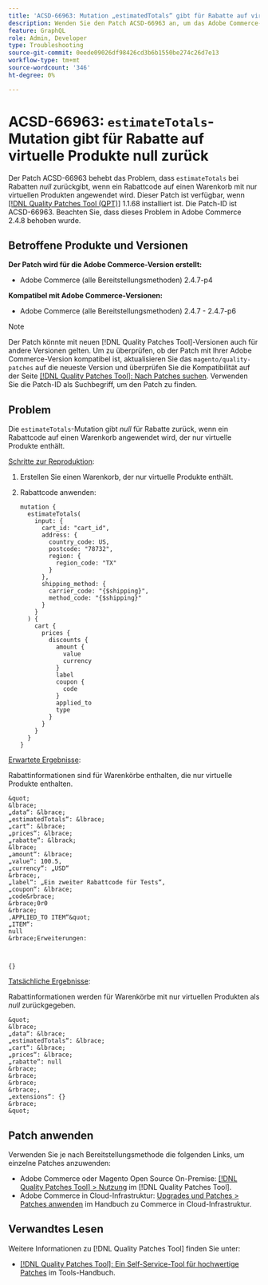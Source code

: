 ```yaml
---
title: 'ACSD-66963: Mutation „estimatedTotals“ gibt für Rabatte auf virtuelle Produkte null zurück'
description: Wenden Sie den Patch ACSD-66963 an, um das Adobe Commerce-Problem zu beheben, bei dem „estimatedTotals“ bei Rabatten *null* zurückgibt, wenn ein Rabattcode auf einen Warenkorb mit nur virtuellen Produkten angewendet wird.
feature: GraphQL
role: Admin, Developer
type: Troubleshooting
source-git-commit: 0eede09026df98426cd3b6b1550be274c26d7e13
workflow-type: tm+mt
source-wordcount: '346'
ht-degree: 0%

---
```



# ACSD-66963: `estimateTotals`-Mutation gibt für Rabatte auf virtuelle Produkte null zurück

Der Patch ACSD-66963 behebt das Problem, dass `estimateTotals` bei Rabatten *null* zurückgibt, wenn ein Rabattcode auf einen Warenkorb mit nur virtuellen Produkten angewendet wird. Dieser Patch ist verfügbar, wenn [[!DNL Quality Patches Tool (QPT)]](/help/tools/quality-patches-tool/quality-patches-tool-to-self-serve-quality-patches.md) 1.1.68 installiert ist. Die Patch-ID ist ACSD-66963. Beachten Sie, dass dieses Problem in Adobe Commerce 2.4.8 behoben wurde.

## Betroffene Produkte und Versionen

**Der Patch wird für die Adobe Commerce-Version erstellt:**

* Adobe Commerce (alle Bereitstellungsmethoden) 2.4.7-p4

**Kompatibel mit Adobe Commerce-Versionen:**

* Adobe Commerce (alle Bereitstellungsmethoden) 2.4.7 - 2.4.7-p6

>[!NOTE]
>
>Der Patch könnte mit neuen [!DNL Quality Patches Tool]-Versionen auch für andere Versionen gelten. Um zu überprüfen, ob der Patch mit Ihrer Adobe Commerce-Version kompatibel ist, aktualisieren Sie das `magento/quality-patches` auf die neueste Version und überprüfen Sie die Kompatibilität auf der Seite [[!DNL Quality Patches Tool]: Nach Patches suchen](https://experienceleague.adobe.com/tools/commerce-quality-patches/index.html). Verwenden Sie die Patch-ID als Suchbegriff, um den Patch zu finden.

## Problem

Die `estimateTotals`-Mutation gibt *null* für Rabatte zurück, wenn ein Rabattcode auf einen Warenkorb angewendet wird, der nur virtuelle Produkte enthält.

<u>Schritte zur Reproduktion</u>:

1. Erstellen Sie einen Warenkorb, der nur virtuelle Produkte enthält.
1. Rabattcode anwenden:

   ```
   mutation {
     estimateTotals(
       input: {
         cart_id: "cart_id",
         address: {
           country_code: US,
           postcode: "78732",
           region: {
             region_code: "TX"
           }
         },
         shipping_method: {
           carrier_code: "{$shipping}",
           method_code: "{$shipping}"
         }
       }
     ) {
       cart {
         prices {
           discounts {
             amount {
               value
               currency
             }
             label
             coupon {
               code
             }
             applied_to
             type
           }
         }
       }
     }
   }
   ```

<u>Erwartete Ergebnisse</u>:

Rabattinformationen sind für Warenkörbe enthalten, die nur virtuelle Produkte enthalten.

    &quot;
    &lbrace;
    „data“: &lbrace;
    „estimatedTotals“: &lbrace;
    „cart“: &lbrace;
    „prices“: &lbrace;
    „rabatte“: &lbrack;
    &lbrace;
    „amount“: &lbrace;
    „value“: 100.5,
    „currency“: „USD“
    &rbrace;,
    „label“: „Ein zweiter Rabattcode für Tests“,
    „coupon“: &lbrace;
    „code&rbrace;
    &rbrace;0r0
    &rbrace;
    ,APPLIED_TO ITEM“&quot;
    „ITEM“: 
    null
    &rbrace;Erweiterungen: 
    
     
     
    {} 
     
     

<u>Tatsächliche Ergebnisse</u>:

Rabattinformationen werden für Warenkörbe mit nur virtuellen Produkten als *null* zurückgegeben.

    &quot;
    &lbrace;
    „data“: &lbrace;
    „estimatedTotals“: &lbrace;
    „cart“: &lbrace;
    „prices“: &lbrace;
    „rabatte“: null
    &rbrace;
    &rbrace;
    &rbrace;
    &rbrace;,
    „extensions“: {}
    &rbrace;
    &quot;

## Patch anwenden

Verwenden Sie je nach Bereitstellungsmethode die folgenden Links, um einzelne Patches anzuwenden:

* Adobe Commerce oder Magento Open Source On-Premise: [[!DNL Quality Patches Tool] > Nutzung](/help/tools/quality-patches-tool/usage.md) im [!DNL Quality Patches Tool].
* Adobe Commerce in Cloud-Infrastruktur: [Upgrades und Patches > Patches anwenden](https://experienceleague.adobe.com/docs/commerce-cloud-service/user-guide/develop/upgrade/apply-patches.html) im Handbuch zu Commerce in Cloud-Infrastruktur.

## Verwandtes Lesen

Weitere Informationen zu [!DNL Quality Patches Tool] finden Sie unter:

* [[!DNL Quality Patches Tool]: Ein Self-Service-Tool für hochwertige Patches](/help/tools/quality-patches-tool/quality-patches-tool-to-self-serve-quality-patches.md) im Tools-Handbuch.
